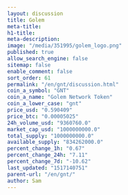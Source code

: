 ```yaml
---
layout: discussion
title: Golem
meta-title: 
h1-title: 
meta-description: 
image: "/media/351995/golem_logo.png"
published: true
allow_search_engine: false
sitemap: false
enable_comment: false
sort_order: 61
permalink: "/en/gnt/discussion.html"
coin_a_symbol: "GNT"
coin_a_name: "Golem Network Token"
coin_a_lower_case: "gnt"
price_usd: "0.590409"
price_btc: "0.00005025"
24h_volume_usd: "9360760.0"
market_cap_usd: "1000000000.0"
total_supply: "1000000000.0"
available_supply: "834262000.0"
percent_change_1h: "0.67"
percent_change_24h: "7.11"
percent_change_7d: "-10.62"
last_updated: "1517140751"
parent-url: "/en/gnt/"
author: Sam
---
```


